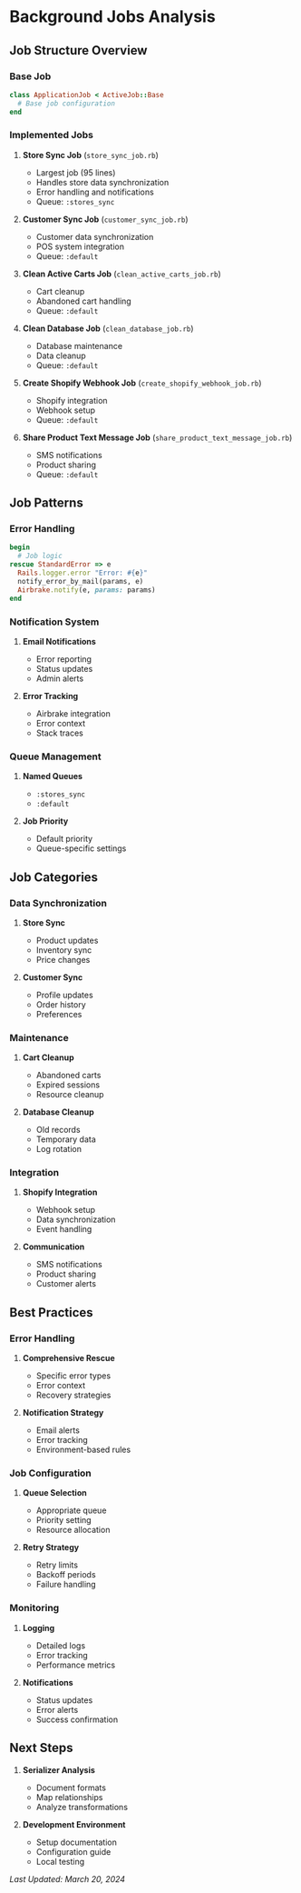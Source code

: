 # Background Jobs Analysis

## Job Structure Overview

### Base Job
```ruby
class ApplicationJob < ActiveJob::Base
  # Base job configuration
end
```

### Implemented Jobs

1. **Store Sync Job** (`store_sync_job.rb`)
   - Largest job (95 lines)
   - Handles store data synchronization
   - Error handling and notifications
   - Queue: `:stores_sync`

2. **Customer Sync Job** (`customer_sync_job.rb`)
   - Customer data synchronization
   - POS system integration
   - Queue: `:default`

3. **Clean Active Carts Job** (`clean_active_carts_job.rb`)
   - Cart cleanup
   - Abandoned cart handling
   - Queue: `:default`

4. **Clean Database Job** (`clean_database_job.rb`)
   - Database maintenance
   - Data cleanup
   - Queue: `:default`

5. **Create Shopify Webhook Job** (`create_shopify_webhook_job.rb`)
   - Shopify integration
   - Webhook setup
   - Queue: `:default`

6. **Share Product Text Message Job** (`share_product_text_message_job.rb`)
   - SMS notifications
   - Product sharing
   - Queue: `:default`

## Job Patterns

### Error Handling
```ruby
begin
  # Job logic
rescue StandardError => e
  Rails.logger.error "Error: #{e}"
  notify_error_by_mail(params, e)
  Airbrake.notify(e, params: params)
end
```

### Notification System
1. **Email Notifications**
   - Error reporting
   - Status updates
   - Admin alerts

2. **Error Tracking**
   - Airbrake integration
   - Error context
   - Stack traces

### Queue Management
1. **Named Queues**
   - `:stores_sync`
   - `:default`

2. **Job Priority**
   - Default priority
   - Queue-specific settings

## Job Categories

### Data Synchronization
1. **Store Sync**
   - Product updates
   - Inventory sync
   - Price changes

2. **Customer Sync**
   - Profile updates
   - Order history
   - Preferences

### Maintenance
1. **Cart Cleanup**
   - Abandoned carts
   - Expired sessions
   - Resource cleanup

2. **Database Cleanup**
   - Old records
   - Temporary data
   - Log rotation

### Integration
1. **Shopify Integration**
   - Webhook setup
   - Data synchronization
   - Event handling

2. **Communication**
   - SMS notifications
   - Product sharing
   - Customer alerts

## Best Practices

### Error Handling
1. **Comprehensive Rescue**
   - Specific error types
   - Error context
   - Recovery strategies

2. **Notification Strategy**
   - Email alerts
   - Error tracking
   - Environment-based rules

### Job Configuration
1. **Queue Selection**
   - Appropriate queue
   - Priority setting
   - Resource allocation

2. **Retry Strategy**
   - Retry limits
   - Backoff periods
   - Failure handling

### Monitoring
1. **Logging**
   - Detailed logs
   - Error tracking
   - Performance metrics

2. **Notifications**
   - Status updates
   - Error alerts
   - Success confirmation

## Next Steps

1. **Serializer Analysis**
   - Document formats
   - Map relationships
   - Analyze transformations

2. **Development Environment**
   - Setup documentation
   - Configuration guide
   - Local testing

*Last Updated: March 20, 2024* 